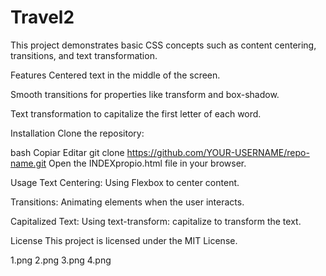 # Travel2

This project demonstrates basic CSS concepts such as content centering, transitions, and text transformation.

Features
Centered text in the middle of the screen.

Smooth transitions for properties like transform and box-shadow.

Text transformation to capitalize the first letter of each word.

Installation
Clone the repository:

bash
Copiar
Editar
git clone https://github.com/YOUR-USERNAME/repo-name.git
Open the INDEXpropio.html file in your browser.

Usage
Text Centering: Using Flexbox to center content.

Transitions: Animating elements when the user interacts.

Capitalized Text: Using text-transform: capitalize to transform the text.

License
This project is licensed under the MIT License.

1.png
2.png
3.png
4.png